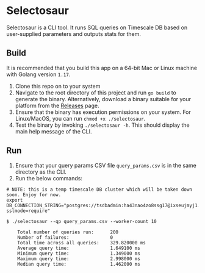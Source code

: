 # Selectosaur

Selectosaur is a CLI tool. It runs SQL queries on Timescale DB based on user-supplied parameters and outputs stats for them.

## Build
It is recommended that you build this app on a 64-bit Mac or Linux machine with Golang version `1.17`.

1. Clone this repo on to your system
2. Navigate to the root directory of this project and run `go build` to generate the binary. Alternatively, download a binary suitable for your platform from the [Releases](https://github.com/duaraghav8/selectosaur/releases) page.
3. Ensure that the binary has execution permissions on your system. For Linux/MacOS, you can run `chmod +x ./selectosaur`.
4. Test the binary by invoking `./selectosaur -h`. This should display the main help message of the CLI.

## Run
1. Ensure that your query params CSV file `query_params.csv` is in the same directory as the CLI.
2. Run the below commands:

```shell
# NOTE: this is a temp timescale DB cluster which will be taken down soon. Enjoy for now.
export DB_CONNECTION_STRING="postgres://tsdbadmin:ha43nao4zo8ssg17@ixseujmyj1.rmdomcteja.tsdb.cloud.timescale.com:31703/tsdb?sslmode=require"

$ ./selectosaur --qp query_params.csv --worker-count 10

    Total number of queries run:      200
    Number of failures:               0
    Total time across all queries:    329.820000 ms
    Average query time:               1.649100 ms
    Minimum query time:               1.349000 ms
    Maximum query time:               2.998000 ms
    Median query time:                1.462000 ms

```